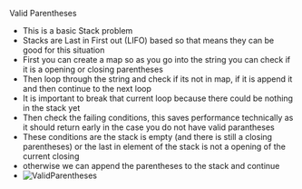 Valid Parentheses
* This is a basic Stack problem
* Stacks are Last in First out (LIFO) based so that means they can be good for this situation
* First you can create a map so as you go into the string you can check if it is a opening or closing parentheses
* Then loop through the string and check if its not in map, if it is append it and then continue to the next loop
* It is important to break that current loop because there could be nothing in the stack yet
* Then check the failing conditions, this saves performance technically as it should return early in the case you do not have valid parantheses
* These conditions are the stack is empty (and there is still a closing parentheses) or the last in element of the stack is not a opening of the current closing
* otherwise we can append the parentheses to the stack and continue
* ![ValidParentheses](https://github.com/EthanNgit/leetcodeSolutions/assets/105979510/dcfffcbc-1f02-4ac0-9d03-33a4fe4b29e3)
